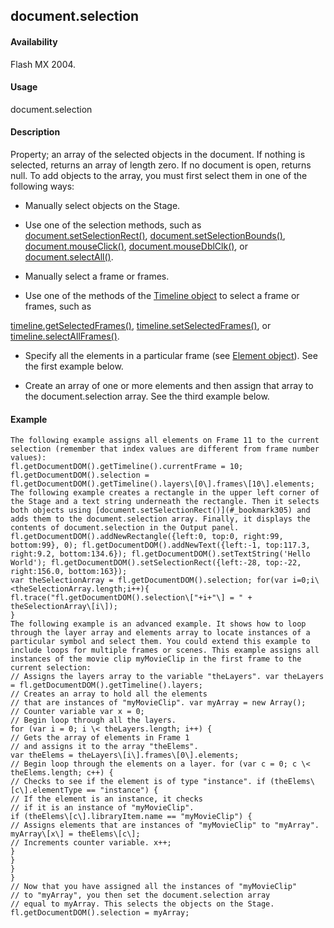 ## document.selection

#### Availability

Flash MX 2004.

#### Usage

document.selection

#### Description

Property; an array of the selected objects in the document. If nothing is selected, returns an array of length zero. If no document is open, returns null.
To add objects to the array, you must first select them in one of the following ways:

-   Manually select objects on the Stage.

-   Use one of the selection methods, such as [document.setSelectionRect()](#_bookmark305), [document.setSelectionBounds()](#_bookmark303), [document.mouseClick()](#_bookmark238), [document.mouseDblClk()](#_bookmark239), or [document.selectAll()](#_bookmark273).

-   Manually select a frame or frames.

-   Use one of the methods of the [Timeline object](#_bookmark1030) to select a frame or frames, such as

[timeline.getSelectedFrames()](#_bookmark1059), [timeline.setSelectedFrames()](#_bookmark1083), or [timeline.selectAllFrames()](#_bookmark1078).

-   Specify all the elements in a particular frame (see [Element object](#_bookmark374)). See the first example below.

-   Create an array of one or more elements and then assign that array to the document.selection array. See the third example below.

#### Example

```
The following example assigns all elements on Frame 11 to the current selection (remember that index values are different from frame number values):
fl.getDocumentDOM().getTimeline().currentFrame = 10; fl.getDocumentDOM().selection = fl.getDocumentDOM().getTimeline().layers\[0\].frames\[10\].elements;
The following example creates a rectangle in the upper left corner of the Stage and a text string underneath the rectangle. Then it selects both objects using [document.setSelectionRect()](#_bookmark305) and adds them to the document.selection array. Finally, it displays the contents of document.selection in the Output panel.
fl.getDocumentDOM().addNewRectangle({left:0, top:0, right:99, bottom:99}, 0); fl.getDocumentDOM().addNewText({left:-1, top:117.3, right:9.2, bottom:134.6}); fl.getDocumentDOM().setTextString('Hello World'); fl.getDocumentDOM().setSelectionRect({left:-28, top:-22, right:156.0, bottom:163});
var theSelectionArray = fl.getDocumentDOM().selection; for(var i=0;i\<theSelectionArray.length;i++){
fl.trace("fl.getDocumentDOM().selection\["+i+"\] = " + theSelectionArray\[i\]);
}
The following example is an advanced example. It shows how to loop through the layer array and elements array to locate instances of a particular symbol and select them. You could extend this example to include loops for multiple frames or scenes. This example assigns all instances of the movie clip myMovieClip in the first frame to the current selection:
// Assigns the layers array to the variable "theLayers". var theLayers = fl.getDocumentDOM().getTimeline().layers;
// Creates an array to hold all the elements
// that are instances of "myMovieClip". var myArray = new Array();
// Counter variable var x = 0;
// Begin loop through all the layers.
for (var i = 0; i \< theLayers.length; i++) {
// Gets the array of elements in Frame 1
// and assigns it to the array "theElems".
var theElems = theLayers\[i\].frames\[0\].elements;
// Begin loop through the elements on a layer. for (var c = 0; c \< theElems.length; c++) {
// Checks to see if the element is of type "instance". if (theElems\[c\].elementType == "instance") {
// If the element is an instance, it checks
// if it is an instance of "myMovieClip".
if (theElems\[c\].libraryItem.name == "myMovieClip") {
// Assigns elements that are instances of "myMovieClip" to "myArray". myArray\[x\] = theElems\[c\];
// Increments counter variable. x++;
}
}
}
}
// Now that you have assigned all the instances of "myMovieClip"
// to "myArray", you then set the document.selection array
// equal to myArray. This selects the objects on the Stage. fl.getDocumentDOM().selection = myArray;

```